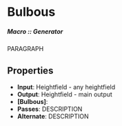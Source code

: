 # Bulbous
##### Macro :: Generator

PARAGRAPH

## Properties
- **Input**: Heightfield - any heightfield
- **Output**: Heightfield - main output
- **[Bulbous]**: 
- **Passes**: DESCRIPTION
- **Alternate**: DESCRIPTION





